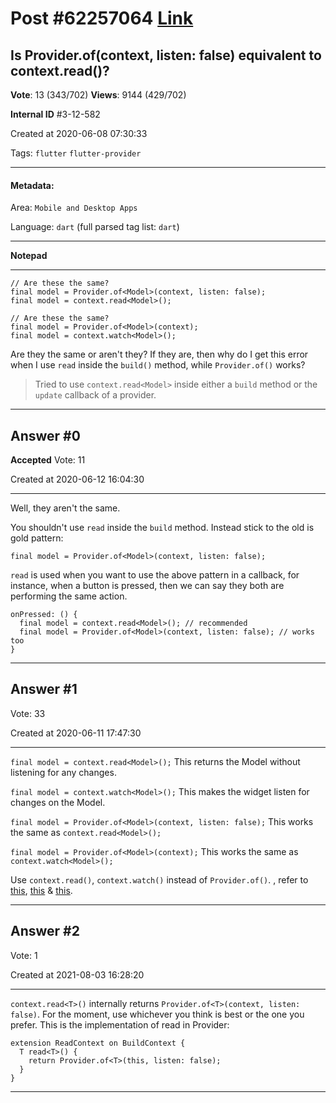 
# Post \#62257064 [Link](https://stackoverflow.com/questions/62257064/)

## Is Provider.of(context, listen: false) equivalent to context.read()?

**Vote**: 13 (343/702) **Views**: 9144 (429/702) 

**Internal ID** \#3-12-582

Created at 2020-06-08 07:30:33

Tags: `flutter` `flutter-provider`

----------

#### Metadata:

Area: `Mobile and Desktop Apps`

Language: `dart` (full parsed tag list: `dart`)

----------

**Notepad**


----------

```
// Are these the same?
final model = Provider.of<Model>(context, listen: false); 
final model = context.read<Model>(); 

// Are these the same?
final model = Provider.of<Model>(context);
final model = context.watch<Model>();
```


Are they the same or aren't they? If they are, then why do I get this error when I use `read` inside the `build()` method, while `Provider.of()` works?

> Tried to use `context.read<Model>` inside either a `build` method or the `update` callback of a provider. 


----------
        
## Answer \#0

**Accepted** Vote: 11

Created at 2020-06-12 16:04:30

------------

Well, they aren't the same. 

You shouldn't use `read` inside the `build` method. Instead stick to the old is gold pattern:

```
final model = Provider.of<Model>(context, listen: false);
```


`read` is used when you want to use the above pattern in a callback, for instance, when a button is pressed, then we can say they both are performing the same action.

```
onPressed: () {
  final model = context.read<Model>(); // recommended
  final model = Provider.of<Model>(context, listen: false); // works too
}
```



------------
    
    
## Answer \#1

 Vote: 33

Created at 2020-06-11 17:47:30

------------

`final model = context.read<Model>();`
This returns the Model without listening for any changes.  

`final model = context.watch<Model>();`
This makes the widget listen for changes on the Model.

`final model = Provider.of<Model>(context, listen: false);`
This works the same as `context.read<Model>();`  

`final model = Provider.of<Model>(context);`
This works the same as `context.watch<Model>();`


Use `context.read()`, `context.watch()` instead of `Provider.of()`.
, refer to [this](https://pub.dev/packages/provider#reading-a-value), [this](https://github.com/rrousselGit/provider/issues/313#issuecomment-576156922) & [this](https://github.com/rrousselGit/provider/issues/313#issuecomment-603947053).


------------
    
    
## Answer \#2

 Vote: 1

Created at 2021-08-03 16:28:20

------------

`context.read<T>()` internally returns `Provider.of<T>(context, listen: false)`.
For the moment, use whichever you think is best or the one you prefer.
This is the implementation of read in Provider:
```
extension ReadContext on BuildContext {
  T read<T>() {
    return Provider.of<T>(this, listen: false);
  }
}
```



------------
    
    
